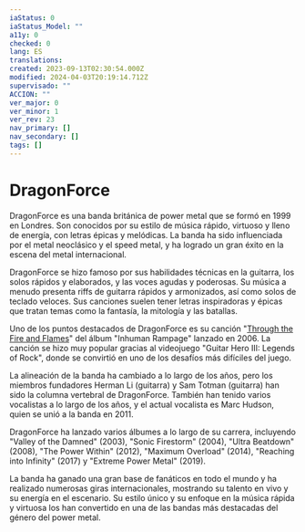 ```yaml
---
iaStatus: 0
iaStatus_Model: ""
a11y: 0
checked: 0
lang: ES
translations: 
created: 2023-09-13T02:30:54.000Z
modified: 2024-04-03T20:19:14.712Z
supervisado: ""
ACCION: ""
ver_major: 0
ver_minor: 1
ver_rev: 23
nav_primary: []
nav_secondary: []
tags: []
---
```

# DragonForce

DragonForce es una banda británica de power metal que se formó en 1999 en Londres. Son conocidos por su estilo de música rápido, virtuoso y lleno de energía, con letras épicas y melódicas. La banda ha sido influenciada por el metal neoclásico y el speed metal, y ha logrado un gran éxito en la escena del metal internacional.

DragonForce se hizo famoso por sus habilidades técnicas en la guitarra, los solos rápidos y elaborados, y las voces agudas y poderosas. Su música a menudo presenta riffs de guitarra rápidos y armonizados, así como solos de teclado veloces. Sus canciones suelen tener letras inspiradoras y épicas que tratan temas como la fantasía, la mitología y las batallas.

Uno de los puntos destacados de DragonForce es su canción "[Through the Fire and Flames](https://www.youtube.com/watch?v=0jgrCKhxE1s&ab_channel=DragonForce)" del álbum "Inhuman Rampage" lanzado en 2006. La canción se hizo muy popular gracias al videojuego "Guitar Hero III: Legends of Rock", donde se convirtió en uno de los desafíos más difíciles del juego.

La alineación de la banda ha cambiado a lo largo de los años, pero los miembros fundadores Herman Li (guitarra) y Sam Totman (guitarra) han sido la columna vertebral de DragonForce. También han tenido varios vocalistas a lo largo de los años, y el actual vocalista es Marc Hudson, quien se unió a la banda en 2011.

DragonForce ha lanzado varios álbumes a lo largo de su carrera, incluyendo "Valley of the Damned" (2003), "Sonic Firestorm" (2004), "Ultra Beatdown" (2008), "The Power Within" (2012), "Maximum Overload" (2014), "Reaching into Infinity" (2017) y "Extreme Power Metal" (2019).

La banda ha ganado una gran base de fanáticos en todo el mundo y ha realizado numerosas giras internacionales, mostrando su talento en vivo y su energía en el escenario. Su estilo único y su enfoque en la música rápida y virtuosa los han convertido en una de las bandas más destacadas del género del power metal.